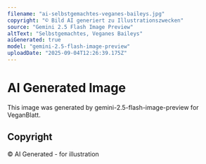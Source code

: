 ```yaml
---
filename: "ai-selbstgemachtes-veganes-baileys.jpg"
copyright: "© Bild AI generiert zu Illustrationszwecken"
source: "Gemini 2.5 Flash Image Preview"
altText: "Selbstgemachtes, Veganes Baileys"
aiGenerated: true
model: "gemini-2.5-flash-image-preview"
uploadDate: "2025-09-04T12:26:39.175Z"
---
```


# AI Generated Image

This image was generated by gemini-2.5-flash-image-preview for VeganBlatt.

## Copyright
© AI Generated - for illustration
